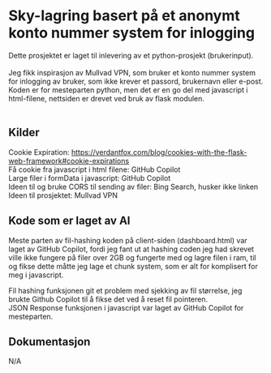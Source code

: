 # Sky-lagring basert på et anonymt konto nummer system for inlogging

Dette prosjektet er laget til inlevering av et python-prosjekt (brukerinput).<br>
<br>
Jeg fikk inspirasjon av Mullvad VPN, som bruker et konto nummer system for inlogging av bruker, som ikke krever et passord, brukernavn eller e-post.<br>
Koden er for mesteparten python, men det er en go del med javascript i html-filene, nettsiden er drevet ved bruk av flask modulen.<br>
<br>

## Kilder
Cookie Expiration: https://verdantfox.com/blog/cookies-with-the-flask-web-framework#cookie-expirations<br>
Få cookie fra javascript i html filene: GitHub Copilot<br>
Large filer i formData i javascript: GitHub Copilot<br>
Ideen til og bruke CORS til sending av filer: Bing Search, husker ikke linken<br>
Ideen til prosjektet: Mullvad VPN

## Kode som er laget av AI
Meste parten av fil-hashing koden på client-siden (dashboard.html) var laget av GitHub Copilot, fordi jeg fant ut at hashing coden jeg had skrevet ville ikke fungere på filer over 2GB og fungerte med og lagre filen i ram, til og fikse dette måtte jeg lage et chunk system, som er alt for komplisert for meg i javascript.

Fil hashing funksjonen git et problem med sjekking av fil størrelse, jeg brukte Github Copilot til å fikse det ved å reset fil pointeren.<br>
JSON Response funksjonen i javascript var laget av GitHub Copilot for mesteparten.

## Dokumentasjon
N/A
